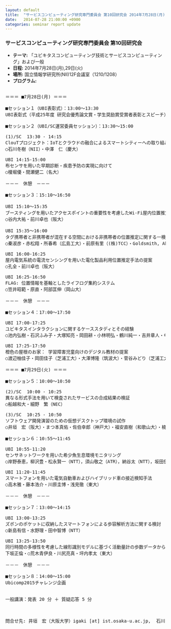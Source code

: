 ```yaml
---
layout: default
title:  "サービスコンピューティング研究専門委員会 第10回研究会 2014年7月28日(月),29日(火)"
date:   2014-07-28 21:00:00 +0900
categories: seminar report update
---
```


### サービスコンピューティング研究専門委員会 第10回研究会
- __テーマ:__ 「ユビキタスコンピューティング技術とサービスコンピューティング」および一般
- __日程:__ 2014年7月28日(月),29日(火)
- __場所:__ 国立情報学研究所(NII)12F会議室（1210/1208）
- __プログラム:__

<pre>

＝＝＝ ■7月28日(月) ＝＝＝ 

■セッション１（UBI表彰式）：13:00～13:30
UBI表彰式（平成25年度 研究会優秀論文賞・学生奨励賞受賞者表彰とスピーチ）

■セッション２（UBI/SC運営委員セッション）：13:30～15:00

(1)/SC  13:30 - 14:15
ClouTプロジェクト：IoTとクラウドの融合によるスマートシティーへの取り組み
○石川冬樹（NII）・中澤　仁（慶大）

UBI 14:15-15:00
布センサを用いた早期診断・疾患予防の実現に向けて
○榎堀優・間瀬健二（名大）

－－－　休憩　－－－

■セッション３：15:10～16:50

UBI 15:10～15:35
ブースティングを用いたアクセスポイントの重要性を考慮したWi-Fi屋内位置推定手法
○谷内大祐・前川卓也（阪大）

UBI 15:35～16:00
タグ携帯者と非携帯者が混在する空間における非携帯者の位置推定に関する一検討
○秦淑彦・赤松翔・所春希（広島工大）・前原有里（(株)TCC）・Goldsmith, Abraham（三菱電機）

UBI 16:00-16:25
屋内電気系統の電流センシングを用いた電化製品利用位置推定手法の提案
○孔全・前川卓也（阪大）

UBI 16:25-16:50
FLAG: 位置情報を基軸としたライフログ集約システム
○笠井昭範・原直・阿部匡伸（岡山大）

－－－　休憩　－－－

■セッション４：17:00～17:50

UBI 17:00-17:25
ユビキタスインタラクションに関するケーススタディとその経験
○池内弘樹・石沢ふみ子・大塚知亮・岡田耕・小林明弘・鶴川純一・吉井章人・中島達夫（早大）

UBI 17:25-17:50
橙色の屋根のお家： 学習障害児童向けのデジタル教材の提案
○渡辺柚佳子・岡田佳子（芝浦工大）・大澤博隆（筑波大）・菅谷みどり（芝浦工大）

＝＝＝ ■7月29日(火) ＝＝＝

■セッション５：10:00～10:50

(2)/SC  10:00 - 10:25
異なる形式手法を用いて検査されたサービスの合成結果の検証
○船越和大・細野　繁（NEC）

(3)/SC  10:25 - 10:50
ソフトウェア開発演習のための仮想デスクトップ環境の試作
○井垣　宏（阪大）・まつ本真佑・佐伯幸郎（神戸大）・福安直樹（和歌山大）・楠本真二（阪大）

■セッション６：10:55～11:45

UBI 10:55-11:20
センサネットワークを用いた希少魚生息環境モニタリング
○岸野泰恵，柳沢豊・松永賢一（NTT），須山敬之（ATR），納谷太（NTT），坂田伊織・北川忠生（近大）

UBI 11:20-11:45
スマートフォンを用いた電気自動車およびハイブリッド車の接近検知手法
○高木雅・藤本浩介・川原圭博・浅見徹（東大）

－－－　休憩　－－－

■セッション７：13:00～14:15

UBI 13:00-13:25
ズボンのポケットに収納したスマートフォンによる歩容解析方法に関する検討
○新島有信・水野理・田中智博（NTT）

UBI 13:25-13:50
同行時間の多様性を考慮した線形識別モデルに基づく活動量計の歩数データからの同行検知法
下坂正倫・○荒木青伊良・川尻亮真・坪内孝太（東大）

－－－　休憩　－－－

■セッション８：14:00～15:00
Ubicomp2015チャレンジ企画


一般講演：発表 20 分 ＋ 質疑応答 5 分



問合せ先: 井垣　宏（大阪大学）igaki [at] ist.osaka-u.ac.jp,  石川　冬樹（NII）f-ishikawa [at] nii.ac.jp

          

</pre>

